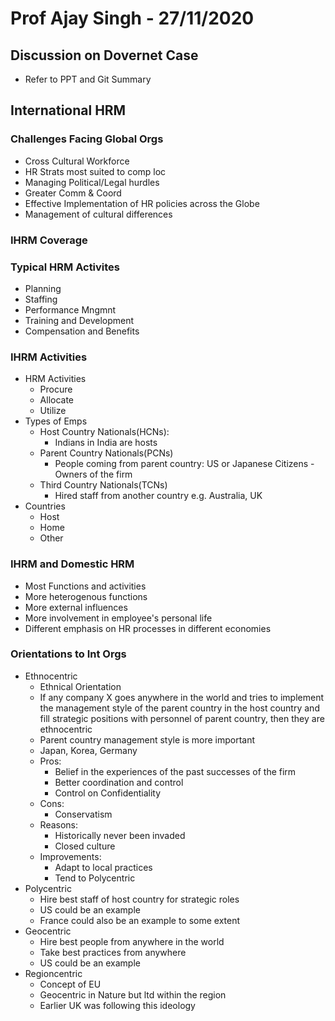 # Prof Ajay Singh - 27/11/2020

## Discussion on Dovernet Case
- Refer to PPT and Git Summary

## International HRM
### Challenges Facing Global Orgs
- Cross Cultural Workforce
- HR Strats most suited to comp loc
- Managing Political/Legal hurdles
- Greater Comm & Coord
- Effective Implementation of HR policies across the Globe
- Management of cultural differences

### IHRM Coverage

### Typical HRM Activites
- Planning
- Staffing
- Performance Mngmnt
- Training and Development
- Compensation and Benefits

### IHRM Activities
- HRM Activities
	- Procure
	- Allocate
	- Utilize
- Types of Emps
	- Host Country Nationals(HCNs):
		- Indians in India are hosts
	- Parent Country Nationals(PCNs)
		- People coming from parent country: US or Japanese Citizens - Owners of the firm
	- Third Country Nationals(TCNs)
		- Hired staff from another country e.g. Australia, UK
- Countries
	- Host
	- Home
	- Other

### IHRM and Domestic HRM
- Most Functions and activities
- More heterogenous functions
- More external influences
- More involvement in employee's personal life
- Different emphasis on HR processes in different economies

### Orientations to Int Orgs
- Ethnocentric
	- Ethnical Orientation
	- If any company X goes anywhere in the world and tries to implement the management style of the parent country in the host country and fill strategic positions with personnel of parent country, then they are ethnocentric
	- Parent country management style is more important
	- Japan, Korea, Germany
	- Pros:
		- Belief in the experiences of the past successes of the firm
		- Better coordination and control
		- Control on Confidentiality
	- Cons:
		- Conservatism
	- Reasons:
		- Historically never been invaded
		- Closed culture
	- Improvements:
		- Adapt to local practices
		- Tend to Polycentric
- Polycentric
	- Hire best staff of host country for strategic roles
	- US could be an example
	- France could also be an example to some extent
- Geocentric
	- Hire best people from anywhere in the world
	- Take best practices from anywhere
	- US could be an example
- Regioncentric
	- Concept of EU
	- Geocentric in Nature but ltd within the region
	- Earlier UK was following this ideology